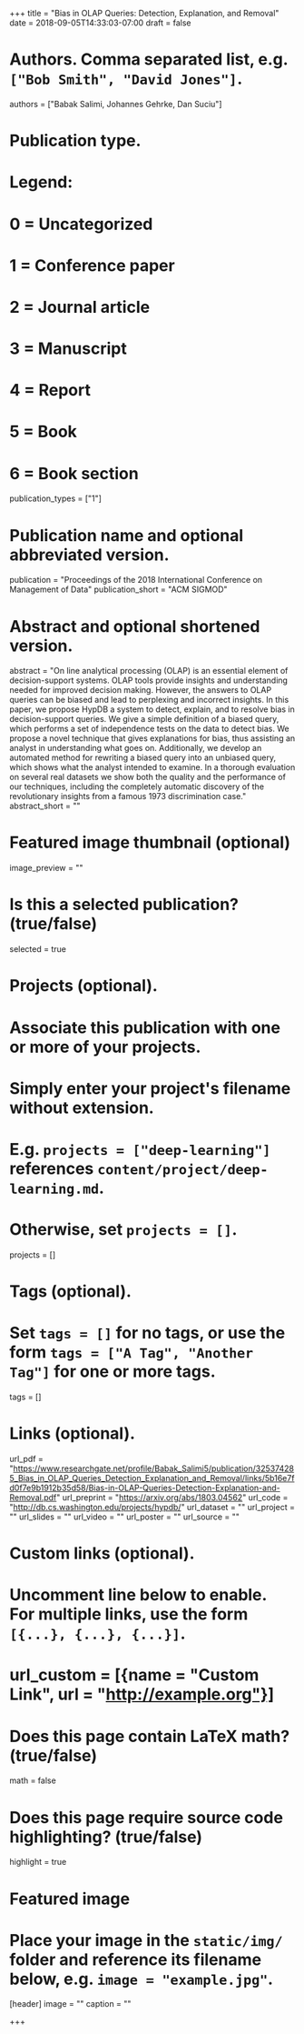 +++
title = "Bias in OLAP Queries: Detection, Explanation, and Removal"
date = 2018-09-05T14:33:03-07:00
draft = false

# Authors. Comma separated list, e.g. `["Bob Smith", "David Jones"]`.
authors = ["Babak Salimi, Johannes Gehrke, Dan Suciu"]

# Publication type.
# Legend:
# 0 = Uncategorized
# 1 = Conference paper
# 2 = Journal article
# 3 = Manuscript
# 4 = Report
# 5 = Book
# 6 = Book section
publication_types = ["1"]

# Publication name and optional abbreviated version.
publication = "Proceedings of the 2018 International Conference on Management of Data"
publication_short = "ACM SIGMOD"

# Abstract and optional shortened version.
abstract = "On line analytical processing (OLAP) is an essential element of decision-support systems. OLAP tools provide insights and understanding needed for improved decision making. However, the answers to OLAP queries can be biased and lead to perplexing and incorrect insights. In this paper, we propose HypDB a system to detect, explain, and to resolve bias in decision-support queries. We give a simple definition of a biased query, which performs a set of independence tests on the data to detect bias. We propose a novel technique that gives explanations for bias, thus assisting an analyst in understanding what goes on. Additionally, we develop an automated method for rewriting a biased query into an unbiased query, which shows what the analyst intended to examine. In a thorough evaluation on several real datasets we show both the quality and the performance of our techniques, including the completely automatic discovery of the revolutionary insights from a famous 1973 discrimination case."
abstract_short = ""

# Featured image thumbnail (optional)
image_preview = ""

# Is this a selected publication? (true/false)
selected = true

# Projects (optional).
#   Associate this publication with one or more of your projects.
#   Simply enter your project's filename without extension.
#   E.g. `projects = ["deep-learning"]` references `content/project/deep-learning.md`.
#   Otherwise, set `projects = []`.
projects = []

# Tags (optional).
#   Set `tags = []` for no tags, or use the form `tags = ["A Tag", "Another Tag"]` for one or more tags.
tags = []

# Links (optional).
url_pdf = "https://www.researchgate.net/profile/Babak_Salimi5/publication/325374285_Bias_in_OLAP_Queries_Detection_Explanation_and_Removal/links/5b16e7fd0f7e9b1912b35d58/Bias-in-OLAP-Queries-Detection-Explanation-and-Removal.pdf"
url_preprint = "https://arxiv.org/abs/1803.04562"
url_code = "http://db.cs.washington.edu/projects/hypdb/"
url_dataset = ""
url_project = ""
url_slides = ""
url_video = ""
url_poster = ""
url_source = ""

# Custom links (optional).
#   Uncomment line below to enable. For multiple links, use the form `[{...}, {...}, {...}]`.
# url_custom = [{name = "Custom Link", url = "http://example.org"}]

# Does this page contain LaTeX math? (true/false)
math = false

# Does this page require source code highlighting? (true/false)
highlight = true

# Featured image
# Place your image in the `static/img/` folder and reference its filename below, e.g. `image = "example.jpg"`.
[header]
image = ""
caption = ""

+++

